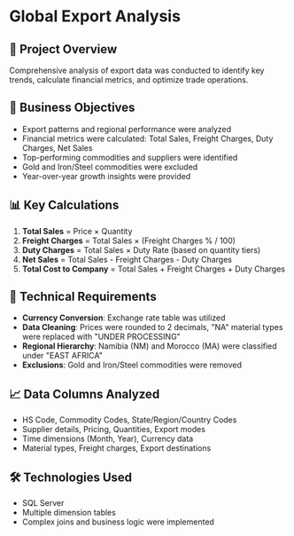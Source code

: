 # Global Export Analysis

## 📖 Project Overview
Comprehensive analysis of export data was conducted to identify key trends, calculate financial metrics, and optimize trade operations.

## 🎯 Business Objectives
- Export patterns and regional performance were analyzed
- Financial metrics were calculated: Total Sales, Freight Charges, Duty Charges, Net Sales
- Top-performing commodities and suppliers were identified
- Gold and Iron/Steel commodities were excluded
- Year-over-year growth insights were provided

## 📊 Key Calculations
1. **Total Sales** = Price × Quantity
2. **Freight Charges** = Total Sales × (Freight Charges % / 100)
3. **Duty Charges** = Total Sales × Duty Rate (based on quantity tiers)
4. **Net Sales** = Total Sales - Freight Charges - Duty Charges
5. **Total Cost to Company** = Total Sales + Freight Charges + Duty Charges

## 🔧 Technical Requirements
- **Currency Conversion**: Exchange rate table was utilized
- **Data Cleaning**: Prices were rounded to 2 decimals, "NA" material types were replaced with "UNDER PROCESSING"
- **Regional Hierarchy**: Namibia (NM) and Morocco (MA) were classified under "EAST AFRICA"
- **Exclusions**: Gold and Iron/Steel commodities were removed

## 📈 Data Columns Analyzed
- HS Code, Commodity Codes, State/Region/Country Codes
- Supplier details, Pricing, Quantities, Export modes
- Time dimensions (Month, Year), Currency data
- Material types, Freight charges, Export destinations

## 🛠️ Technologies Used
- SQL Server
- Multiple dimension tables
- Complex joins and business logic were implemented
